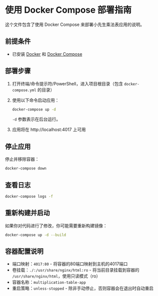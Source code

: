 # 使用 Docker Compose 部署指南

这个文件包含了使用 Docker Compose 来部署小先生乘法表应用的说明。

## 前提条件

- 已安装 [Docker](https://docs.docker.com/get-docker/) 和 [Docker Compose](https://docs.docker.com/compose/install/)

## 部署步骤

1. 打开终端/命令提示符/PowerShell，进入项目根目录（包含 `docker-compose.yml` 的目录）

2. 使用以下命令启动应用：

   ```bash
   docker-compose up -d
   ```

   `-d` 参数表示在后台运行。

3. 应用将在 http://localhost:4017 上可用

## 停止应用

停止并移除容器：

```bash
docker-compose down
```

## 查看日志

```bash
docker-compose logs -f
```

## 重新构建并启动

如果你对代码进行了修改，你可能需要重新构建镜像：

```bash
docker-compose up -d --build
```

## 容器配置说明

- 端口映射：`4017:80` - 将容器的80端口映射到主机的4017端口
- 卷挂载：`./:/usr/share/nginx/html:ro` - 将当前目录挂载到容器的 `/usr/share/nginx/html`，使用只读模式（ro）
- 容器名称：`multiplication-table-app`
- 重启策略：`unless-stopped` - 除非手动停止，否则容器会在退出时自动重启
